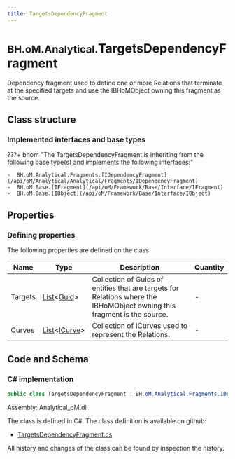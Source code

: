 ```yaml
---
title: TargetsDependencyFragment
---
```


# <small>BH.oM.Analytical.</small>**TargetsDependencyFragment**

Dependency fragment used to define one or more Relations that terminate at the specified targets and use the IBHoMObject owning this fragment as the source.

## Class structure

### Implemented interfaces and base types

???+ bhom "The TargetsDependencyFragment is inheriting from the following base type(s) and implements the following interfaces:"

    -  BH.oM.Analytical.Fragments.[IDependencyFragment](/api/oM/Analytical/Analytical/Fragments/IDependencyFragment)
    -  BH.oM.Base.[IFragment](/api/oM/Framework/Base/Interface/IFragment)
    -  BH.oM.Base.[IObject](/api/oM/Framework/Base/Interface/IObject)


## Properties



### Defining properties

The following properties are defined on the class

| Name             | Type             | Description      | Quantity         |
|------------------|------------------|------------------|------------------|
| Targets | [List](https://learn.microsoft.com/en-us/dotnet/api/System.Collections.Generic.List-1?view=netstandard-2.0)&lt;[Guid](https://learn.microsoft.com/en-us/dotnet/api/System.Guid?view=netstandard-2.0)&gt; | Collection of Guids of entities that are targets for Relations where the IBHoMObject owning this fragment is the source. | - |
| Curves | [List](https://learn.microsoft.com/en-us/dotnet/api/System.Collections.Generic.List-1?view=netstandard-2.0)&lt;[ICurve](/api/oM/Dimensional/Geometry/Curve/ICurve)&gt; | Collection of ICurves used to represent the Relations. | - |


## Code and Schema

### C# implementation

``` C# title="C#"
public class TargetsDependencyFragment : BH.oM.Analytical.Fragments.IDependencyFragment, BH.oM.Base.IFragment, BH.oM.Base.IObject
```

Assembly: Analytical_oM.dll

The class is defined in C#. The class definition is available on github:

- [TargetsDependencyFragment.cs](https://github.com/BHoM/BHoM/blob/develop/Analytical_oM/Fragments\TargetsDependencyFragment.cs)

All history and changes of the class can be found by inspection the history.
